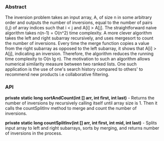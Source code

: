 ### Abstract

The inversion problem takes an input array, A, of size n in some arbitrary order and outputs the number of inversions, equal to the number of pairs (i,j) of array indices such that i < j and A[i] > A[j]. The straightforward naive algorithm takes n(n-1) = O(n^2) time complexity. A more clever algorithm takes the left and right subarray recursively, and uses mergesort to count the number of inversions. Every time the merge function copies a value from the right subarray as opposed to the left subarray, it shows that A[i] > A[j], indicating an inversion. Therefore, the algorithm reduces the running time complexity to O(n lg n). The motivation to such an algorithm allows numerical similarity measure between two ranked lists. One such application is the use of one's search history compared to others' to recommend new products i.e collaborative filtering. 

### API

**private static long sortAndCount(int [] arr, int first, int last)** - Returns the number of inversions by recursively calling itself until array size is 1. Then it calls the countSplitInv method to merge and count the number of inversions.

**private static long countSplitInv(int [] arr, int first, int mid, int last)** - Splits input array to left and right subarrays, sorts by merging, and returns number of inversions in the process.

